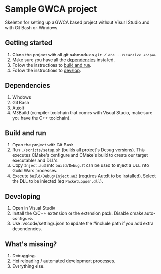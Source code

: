 # Sample GWCA project

Skeleton for setting up a GWCA based project without Visual Studio and with Git Bash on Windows.

## Getting started

1. Clone the project with all git submodules `git clone --recursive <repo>`
2. Make sure you have all the [dependencies](#dependencies) installed.
3. Follow the instructions to [build and run](#build-and-run).
4. Follow the instructions to [develop](#developing).

## Dependencies

1. Windows
2. Git Bash
3. AutoIt
4. MSBuild (compiler toolchain that comes with Visual Studio, make sure you have the C++ toolchain).

## Build and run

1. Open the project with Git Bash
2. Run `./scripts/setup.sh` (builds all project's Debug versions). This executes CMake's configure and CMake's build to create our target executables and DLL's.
3. Copy `Inject.au3` into `build/Debug`. It can be used to inject a DLL into Guild Wars processes.
4. Execute `build/Debug/Inject.au3` (requires AutoIt to be installed). Select the DLL to be injected (eg `PacketLogger.dll`).

## Developing

1. Open in Visual Studio
2. Install the C/C++ extension or the extension pack. Disable cmake auto-configure.
3. Use .vscode/settings.json to update the #include path if you add extra dependencies.

## What's missing?

1. Debugging.
2. Hot reloading / automated development processes.
3. Everything else.
